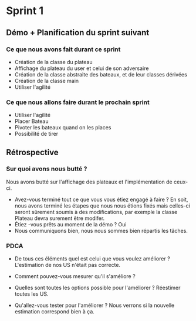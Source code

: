 # Sprint 1

## Démo + Planification du sprint suivant

### Ce que nous avons fait durant ce sprint
- Création de la classe du plateau
- Affichage du plateau du user et celui de son adversaire
- Création de la classe abstraite des bateaux, et de leur classes dérivées
- Création de la classe main
- Utiliser l'agilité

### Ce que nous allons faire durant le prochain sprint
- Utiliser l'agilité
- Placer Bateau
- Pivoter les bateaux quand on les places
- Possibilité de tirer

## Rétrospective

### Sur quoi avons nous butté ?
Nous avons butté sur l'affichage des plateaux et l'implémentation de ceux-ci.
* Avez-vous terminé tout ce que vous vous étiez engagé à faire ?
En soit, nous avons terminé les étapes que nous nous étions fixés mais celles-ci seront sûrement soumis à des modifications, par exemple la classe Plateau devra surement être modifer.
* Étiez -vous prêts au moment de la démo ?
Oui
* Nous communiquons bien, nous nous sommes bien répartis les tâches.

### PDCA
* De tous ces éléments quel est celui que vous voulez améliorer ?
L'estimation de nos US n'était pas correcte.
* Comment pouvez-vous mesurer qu'il s'améliore ?

* Quelles sont toutes les options possible pour l'améliorer ?
Réestimer toutes les US.
* Qu'allez-vous tester pour l'améliorer ?
Nous verrons si la nouvelle estimation correspond bien à ça.
